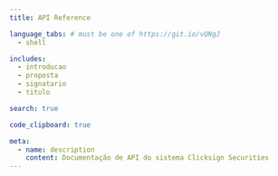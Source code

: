 ```yaml
---
title: API Reference

language_tabs: # must be one of https://git.io/vQNgJ
  - shell

includes:
  - introducao
  - proposta
  - signatario
  - titulo

search: true

code_clipboard: true

meta:
  - name: description
    content: Documentação de API do sistema Clicksign Securities
---
```

